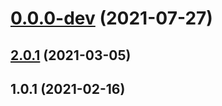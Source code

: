 # [0.0.0-dev](https://github.com/AlexRogalskiy/charts/compare/v2.0.1...v0.0.0-dev) (2021-07-27)



## [2.0.1](https://github.com/AlexRogalskiy/charts/compare/2.0.1...v2.0.1) (2021-03-05)



## 1.0.1 (2021-02-16)



